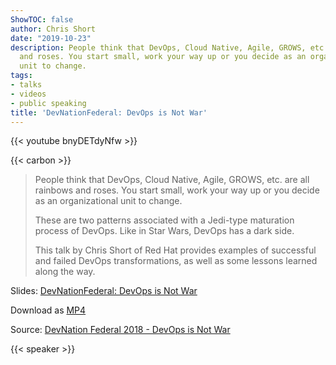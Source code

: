 ```yaml
---
ShowTOC: false
author: Chris Short
date: "2019-10-23"
description: People think that DevOps, Cloud Native, Agile, GROWS, etc. are all rainbows
  and roses. You start small, work your way up or you decide as an organizational
  unit to change.
tags:
- talks
- videos
- public speaking
title: 'DevNationFederal: DevOps is Not War'
---
```


{{< youtube bnyDETdyNfw >}}

{{< carbon >}}

> People think that DevOps, Cloud Native, Agile, GROWS, etc. are all rainbows and roses. You start small, work your way up or you decide as an organizational unit to change.
>
> These are two patterns associated with a Jedi-type maturation process of DevOps. Like in Star Wars, DevOps has a dark side.
>
> This talk by Chris Short of Red Hat provides examples of successful and failed DevOps transformations, as well as some lessons learned along the way.

Slides: [DevNationFederal: DevOps is Not War](https://speakerdeck.com/chrisshort/devnationfederal-devops-is-not-war)

Download as [MP4](https://cdn.chrisshort.net/chrisshort/DevNation-Federal-2018-DevOps-is-Not-War.mp4)

Source: [DevNation Federal 2018 - DevOps is Not War](https://youtu.be/bnyDETdyNfw)

{{< speaker >}}
